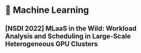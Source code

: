 # 🥇 Machine Learning

## \[NSDI 2022] MLaaS in the Wild: Workload Analysis and Scheduling in Large-Scale Heterogeneous GPU Clusters

